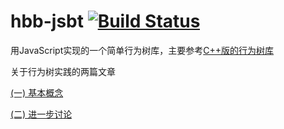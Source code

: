hbb-jsbt [![Build Status](https://travis-ci.org/hbbalfred/hbb-jsbt.png?branch=master)](https://travis-ci.org/hbbalfred/hbb-jsbt)
========

用JavaScript实现的一个简单行为树库，主要参考[C++版的行为树库](https://code.google.com/p/tsiu)

关于行为树实践的两篇文章

[(一) 基本概念](http://www.aisharing.com/archives/90)

[(二) 进一步讨论](http://www.aisharing.com/archives/99)

